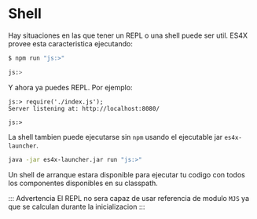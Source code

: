 # Shell

Hay situaciones en las que tener un REPL o una shell puede ser util. ES4X provee esta caracteristica ejecutando:

```bash
$ npm run "js:>"

js:>
```

Y ahora ya puedes REPL. Por ejemplo:

```
js:> require('./index.js');
Server listening at: http://localhost:8080/

js:>
```

La shell tambien puede ejecutarse sin `npm` usando el ejecutable jar `es4x-launcher`.

```bash
java -jar es4x-launcher.jar run "js:>"
```


Un shell de arranque estara disponible para ejecutar tu codigo con todos los componentes disponibles en su classpath.

::: Advertencia
El REPL no sera capaz de usar referencia de modulo `MJS` ya que se calculan durante la inicializacion
:::
